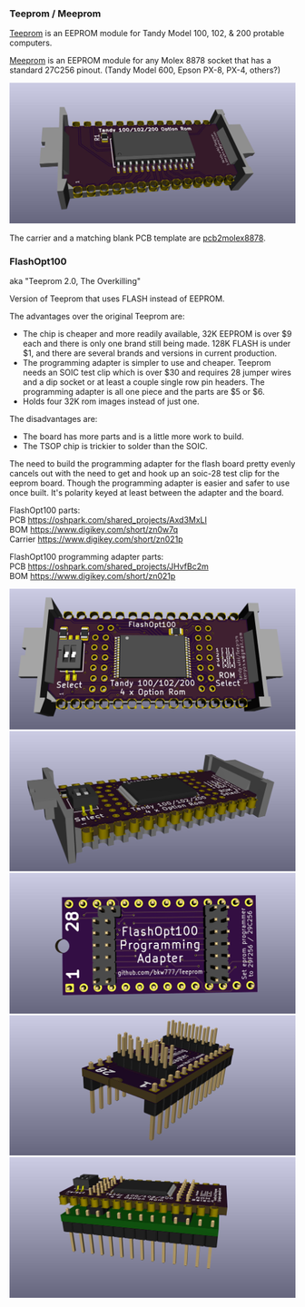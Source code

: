 ### Teeprom / Meeprom

[Teeprom](http://tandy.wiki/Teeprom) is an EEPROM module for Tandy Model 100, 102, & 200 protable computers.

[Meeprom](http://tandy.wiki/Meeprom) is an EEPROM module for any Molex 8878 socket that has a standard 27C256 pinout. (Tandy Model 600, Epson PX-8, PX-4, others?)

![render](Teeprom.jpg)

The carrier and a matching blank PCB template are [pcb2molex8878](http://github.com/aljex/pcb2molex8878).

### FlashOpt100
aka "Teeprom 2.0, The Overkilling"

Version of Teeprom that uses FLASH instead of EEPROM.

The advantages over the original Teeprom are:
* The chip is cheaper and more readily available, 32K EEPROM is over $9 each and there is only one brand still being made. 128K FLASH is under $1, and there are several brands and versions in current production.  
* The programming adapter is simpler to use and cheaper. Teeprom needs an SOIC test clip which is over $30 and requires 28 jumper wires and a dip socket or at least a couple single row pin headers. The programming adapter is all one piece and the parts are $5 or $6.  
* Holds four 32K rom images instead of just one.

The disadvantages are:  
* The board has more parts and is a little more work to build.  
* The TSOP chip is trickier to solder than the SOIC.  

The need to build the programming adapter for the flash board pretty evenly cancels out with the need to get and hook up an soic-28 test clip for the eeprom board. Though the programming adapter is easier and safer to use once built. It's polarity keyed at least between the adapter and the board.

FlashOpt100 parts:  
PCB https://oshpark.com/shared_projects/Axd3MxLI  
BOM https://www.digikey.com/short/zn0w7q  
Carrier https://www.digikey.com/short/zn021p  

FlashOpt100 programming adapter parts:  
PCB https://oshpark.com/shared_projects/JHvfBc2m  
BOM https://www.digikey.com/short/zn021p  

![render](FlashOpt100_1.jpg)
![render](FlashOpt100_2.jpg)
![render](FlashOpt100_programming_adapter_1.jpg)
![render](FlashOpt100_programming_adapter_2.jpg)
![render](FlashOpt100_programming_adapter_4.jpg)

